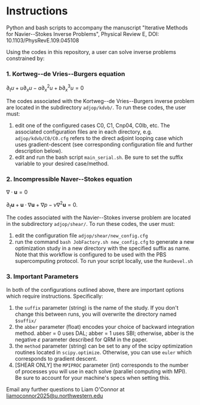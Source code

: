 # Instructions
Python and bash scripts to accompany the manuscript "Iterative Methods for Navier--Stokes Inverse Problems", Physical Review E, DOI: 10.1103/PhysRevE.109.045108

Using the codes in this repository, a user can solve inverse problems constrained by:
### 1. Kortweg--de Vries--Burgers equation

$\partial_t u +u\partial_x u - a\partial_x^2u + b\partial_x^3 u = 0$

The codes associated with the Kortweg--de Vries--Burgers inverse problem are located in the subdirectory `adjop/kdvb/`. To run these codes, the user must:
1. edit one of the configured cases C0, C1, Cnp04, C0lb, etc. The associated configuration files are in each directory, e.g. `adjop/kdvb/C0/C0.cfg` refers to the direct adjoint looping case which uses gradient-descent (see corresponding configuration file and further description below).
2. edit and run the bash script `main_serial.sh`. Be sure to set the suffix variable to your desired case/method.

### 2. Incompressible Naver--Stokes equation

$\nabla\cdot\mathbf{u}=0$

$\partial_t \mathbf{u} +\mathbf{u}\cdot\nabla\mathbf{u} + \nabla p- \nu\nabla^2\mathbf{u} = 0$.

The codes associated with the Navier--Stokes inverse problem are located in the subdirectory `adjop/shear/`. To run these codes, the user must:
1. edit the configuration file `adjop/shear/new_config.cfg`
2. run the command `bash JobFactory.sh new_config.cfg` to generate a new optimization study in a new directory with the specified suffix as name. Note that this workflow is configured to be used with the PBS supercomputing protocol. To run your script locally, use the `RunDevel.sh`

### 3. Important Parameters
In both of the configurations outlined above, there are important options which require instructions. Specifically:
1. the `suffix` parameter (string) is the name of the study. If you don't change this between runs, you will overwrite the directory named `$suffix/`
2. the `abber` parameter (float) encodes your choice of backward integration method. abber = 0 uses DAL; abber = 1 uses SBI; otherwise, abber is the negative $\varepsilon$ parameter described for QRM in the paper.
3. the `method` parameter (string) can be set to any of the scipy optimization routines located in `scipy.optimize`. Otherwise, you can use `euler` which corresponds to gradient descent. 
4. [SHEAR ONLY] the `MPIPROC` parameter (int) corresponds to the number of processes you will use in each solve (parallel computing with MPI). Be sure to account for your machine's specs when setting this.

Email any further questions to Liam O'Connor at liamoconnor2025@u.northwestern.edu
